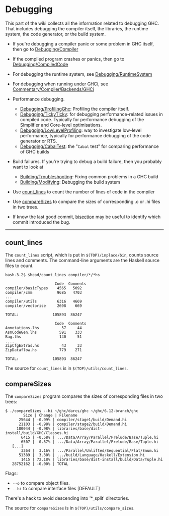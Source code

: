 # Debugging


This part of the wiki collects all the information related to debugging GHC. That includes debugging the compiler itself, the libraries, the runtime system, the code generator, or the build system.

- If you're debugging a compiler panic or some problem in GHC itself, then go to [Debugging/Compiler](debugging/compiler)

- If the compiled program crashes or panics, then go to [Debugging/CompiledCode](debugging/compiled-code)

- For debugging the runtime system, see [Debugging/RuntimeSystem](debugging/runtime-system)

- For debugging when running under GHCi, see [Commentary/Compiler/Backends/GHCi](commentary/compiler/backends/GHCi)

- Performance debugging. 

  - [Debugging/ProfilingGhc](debugging/profiling-ghc): Profiling the compiler itself.  
  - [Debugging/TickyTicky](debugging/ticky-ticky): for debugging performance-related issues in compiled code.  Typically for performance debugging of the Simplifier and Core-level optimisations.
  - [Debugging/LowLevelProfiling](debugging/low-level-profiling): way to investigate low-level performance, typically for performance debugging of the code generator or RTS.
  - [Debugging/CabalTest](debugging/cabal-test): the "`Cabal` test" for comparing performance of GHC builds

- Build failures.  If you're trying to debug a build failure, then you probably want to look at

  - [Building/Troubleshooting](building/troubleshooting): Fixing common problems in a GHC build
  - [Building/Modifying](building/modifying#debugging): Debugging the build system

- Use [count_lines](debugging#) to count the number of lines of code in the compiler

- Use [compareSizes](debugging#comparesizes) to compare the sizes of corresponding .o or .hi files in two trees.

- If know the last good commit, [bisection](bisection) may be useful to identify which commit introduced the bug.

---

## count_lines


The `count_lines` script, which is put in `$(TOP)/inplace/bin`, counts source lines and comments. The command-line arguments are the Haskell source files to count.

```wiki
bash-3.2$ $head/count_lines compiler/*/*hs

                      Code  Comments
compiler/basicTypes    4565   5092
compiler/cmm           9685   4703
...
compiler/utils         6316   4669
compiler/vectorise     2608    669

TOTAL:               105893  86247

                      Code  Comments
Annotations.lhs          57     44
AsmCodeGen.lhs          591    333
Bag.lhs                 140     51
....
ZipCfgExtras.hs          43     33
ZipDataflow.hs          779    271

TOTAL:               105893  86247
```


The source for `count_lines` is in `$(TOP)/utils/count_lines`.

## compareSizes


The `compareSizes` program compares the sizes of corresponding files in two trees:

```wiki
$ ./compareSizes --hi ~/ghc/darcs/ghc ~/ghc/6.12-branch/ghc
        Size | Change | Filename
      25644 | -0.99% | compiler/stage1/build/Demand.hi
      21103 | -0.98% | compiler/stage2/build/Demand.hi
     180044 | -0.98% | libraries/base/dist-install/build/GHC/Classes.hi
       6415 | -0.58% | .../Data/Array/Parallel/Prelude/Base/Tuple.hi
       6507 | -0.57% | .../Data/Array/Parallel/Prelude/Base/Tuple.hi
   [...]
       3264 |  3.16% | .../Parallel/Unlifted/Sequential/Flat/Enum.hi
      51389 |  3.30% | .../build/Language/Haskell/Extension.hi
       1415 | 72.18% | libraries/base/dist-install/build/Data/Tuple.hi
   28752162 | -0.00% | TOTAL
```


Flags:

- `--o` to compare object files.
- `--hi` to compare interface files \[DEFAULT\]


There's a hack to avoid descending into '\*_split' directories. 


The source for `compareSizes` is in `$(TOP)/utils/compare_sizes`.
